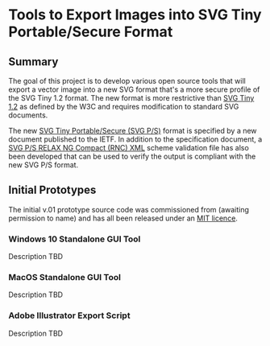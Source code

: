 # Tools to Export Images into SVG Tiny Portable/Secure Format

## Summary

The goal of this project is to develop various open source tools that will export a vector image into a new SVG format that's a more secure profile of the SVG Tiny 1.2 format. The new format is more restrictive than [SVG Tiny 1.2](https://www.w3.org/TR/SVGTiny12/) as defined by the W3C and requires modification to standard SVG documents.

The new [SVG Tiny Portable/Secure (SVG P/S)](https://tools.ietf.org/id/draft-svg-tiny-ps-abrotman-00.txt) format is specified by a new document published to the IETF. In addition to the specification document, a [SVG P/S RELAX NG Compact (RNC) XML](https://bimigroup.org/resources/SVG_PS-latest.rnc.txt) scheme validation file has also been developed that can be used to verify the output is compliant with the new SVG P/S format.

## Initial Prototypes

The initial v.01 prototype source code was commissioned from (awaiting permission to name) and has all been released under an [MIT licence](https://opensource.org/licenses/MIT).

### Windows 10 Standalone GUI Tool

Description TBD

### MacOS Standalone GUI Tool

Description TBD

### Adobe Illustrator Export Script

Description TBD
